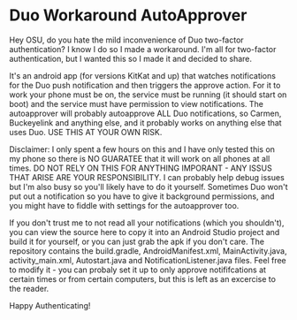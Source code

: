 # Duo Workaround AutoApprover
Hey OSU, do you hate the mild inconvenience of Duo two-factor authentication? I know I do so I made a workaround. I'm all for two-factor authentication, but I wanted this so I made it and decided to share.

It's an android app (for versions KitKat and up) that watches notifications for the Duo push notification and then triggers the approve action. For it to work your phone must be on, the service must be running (it should start on boot) and the service must have permission to view notifications. The autoapprover will probably autoapprove ALL Duo notifications, so Carmen, Buckeyelink and anything else, and it probably works on anything else that uses Duo. USE THIS AT YOUR OWN RISK.

Disclaimer: I only spent a few hours on this and I have only tested this on my phone so there is NO GUARATEE that it will work on all phones at all times. DO NOT RELY ON THIS FOR ANYTHING IMPORANT - ANY ISSUS THAT ARISE ARE YOUR RESPONSIBILITY. I can probably help debug issues but I'm also busy so you'll likely have to do it yourself. Sometimes Duo won't put out a notification so you have to give it background permissions, and you might have to fiddle with settings for the autoapprover too.

If you don't trust me to not read all your notifications (which you shouldn't), you can view the source here to copy it into an Android Studio project and build it for yourself, or you can just grab the apk if you don't care. The repository contains the build.gradle, AndroidManifest.xml, MainActivity.java, activity_main.xml, Autostart.java and NotificationListener.java files. Feel free to modify it - you can probaly set it up to only approve notififcations at certain times or from certain computers, but this is left as an excercise to the reader.

Happy Authenticating!
